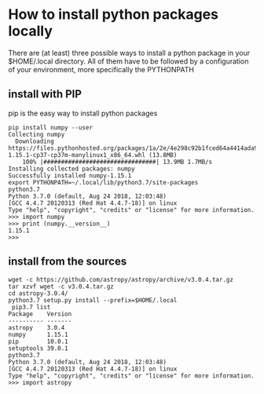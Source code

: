 # How to install python packages locally
There are (at least) three possible ways to install a python package in your $HOME/.local directory. 
All of them have to be followed by a configuration of your environment, more specifically the PYTHONPATH

## install with PIP
pip is the easy way to install python packages
```
pip install numpy --user
Collecting numpy
  Downloading https://files.pythonhosted.org/packages/1a/2e/4e298c92b1fced64a4414ada9af3253a91083b92b131c2b10c057c507982/numpy-1.15.1-cp37-cp37m-manylinux1_x86_64.whl (13.8MB)
    100% |################################| 13.9MB 1.7MB/s 
Installing collected packages: numpy
Successfully installed numpy-1.15.1
export PYTHONPATH=~/.local/lib/python3.7/site-packages
python3.7
Python 3.7.0 (default, Aug 24 2018, 12:03:48) 
[GCC 4.4.7 20120313 (Red Hat 4.4.7-18)] on linux
Type "help", "copyright", "credits" or "license" for more information.
>>> import numpy
>>> print (numpy.__version__)
1.15.1
>>>
```

## install from the sources
```
wget -c https://github.com/astropy/astropy/archive/v3.0.4.tar.gz
tar xzvf wget -c v3.0.4.tar.gz
cd astropy-3.0.4/
python3.7 setup.py install --prefix=$HOME/.local
 pip3.7 list
Package    Version
---------- -------
astropy    3.0.4  
numpy      1.15.1 
pip        10.0.1 
setuptools 39.0.1 
python3.7
Python 3.7.0 (default, Aug 24 2018, 12:03:48) 
[GCC 4.4.7 20120313 (Red Hat 4.4.7-18)] on linux
Type "help", "copyright", "credits" or "license" for more information.
>>> import astropy

```

